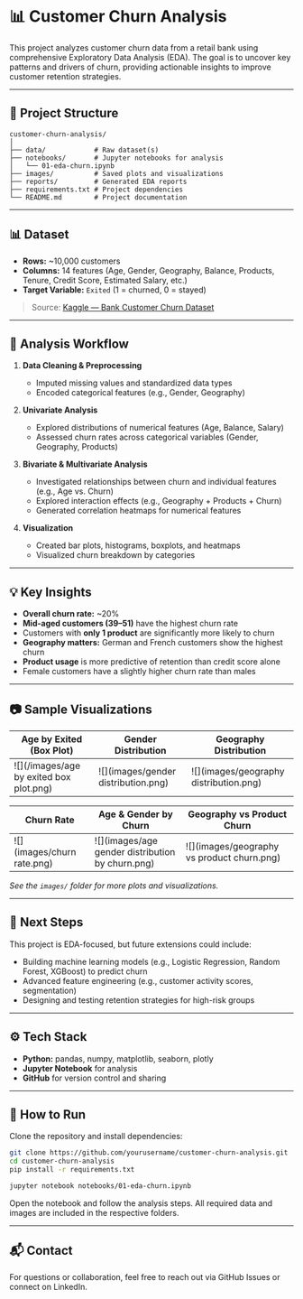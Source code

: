 # 📊 Customer Churn Analysis

This project analyzes customer churn data from a retail bank using comprehensive Exploratory Data Analysis (EDA). The goal is to uncover key patterns and drivers of churn, providing actionable insights to improve customer retention strategies.

---

## 📁 Project Structure

```
customer-churn-analysis/
│
├── data/            # Raw dataset(s)
├── notebooks/       # Jupyter notebooks for analysis
│   └── 01-eda-churn.ipynb
├── images/          # Saved plots and visualizations
├── reports/         # Generated EDA reports
├── requirements.txt # Project dependencies
└── README.md        # Project documentation
```

---

## 📊 Dataset

- **Rows:** ~10,000 customers
- **Columns:** 14 features (Age, Gender, Geography, Balance, Products, Tenure, Credit Score, Estimated Salary, etc.)
- **Target Variable:** `Exited` (1 = churned, 0 = stayed)

> Source: [Kaggle — Bank Customer Churn Dataset](https://www.kaggle.com/datasets/barelydedicated/bank-customer-churn-modeling)

---

## 🔎 Analysis Workflow

1. **Data Cleaning & Preprocessing**

   - Imputed missing values and standardized data types
   - Encoded categorical features (e.g., Gender, Geography)

2. **Univariate Analysis**

   - Explored distributions of numerical features (Age, Balance, Salary)
   - Assessed churn rates across categorical variables (Gender, Geography, Products)

3. **Bivariate & Multivariate Analysis**

   - Investigated relationships between churn and individual features (e.g., Age vs. Churn)
   - Explored interaction effects (e.g., Geography + Products + Churn)
   - Generated correlation heatmaps for numerical features

4. **Visualization**
   - Created bar plots, histograms, boxplots, and heatmaps
   - Visualized churn breakdown by categories

---

## 💡 Key Insights

- **Overall churn rate:** ~20%
- **Mid-aged customers (39–51)** have the highest churn rate
- Customers with **only 1 product** are significantly more likely to churn
- **Geography matters:** German and French customers show the highest churn
- **Product usage** is more predictive of retention than credit score alone
- Female customers have a slightly higher churn rate than males

---

## 📷 Sample Visualizations

| Age by Exited (Box Plot)               | Gender Distribution                 | Geography Distribution                 |
| -------------------------------------- | ----------------------------------- | -------------------------------------- |
| ![](/images/age by exited box plot.png) | ![](images/gender distribution.png) | ![](images/geography distribution.png) |

| Churn Rate                 | Age & Gender by Churn                            | Geography vs Product Churn                 |
| -------------------------- | ------------------------------------------------ | ------------------------------------------ |
| ![](images/churn rate.png) | ![](images/age gender distribution by churn.png) | ![](images/geography vs product churn.png) |

_See the `images/` folder for more plots and visualizations._

---

## 🚀 Next Steps

This project is EDA-focused, but future extensions could include:

- Building machine learning models (e.g., Logistic Regression, Random Forest, XGBoost) to predict churn
- Advanced feature engineering (e.g., customer activity scores, segmentation)
- Designing and testing retention strategies for high-risk groups

---

## ⚙️ Tech Stack

- **Python:** pandas, numpy, matplotlib, seaborn, plotly
- **Jupyter Notebook** for analysis
- **GitHub** for version control and sharing

---

## 📌 How to Run

Clone the repository and install dependencies:

```bash
git clone https://github.com/yourusername/customer-churn-analysis.git
cd customer-churn-analysis
pip install -r requirements.txt

jupyter notebook notebooks/01-eda-churn.ipynb
```

Open the notebook and follow the analysis steps. All required data and images are included in the respective folders.

---

## 📬 Contact

For questions or collaboration, feel free to reach out via GitHub Issues or connect on LinkedIn.
